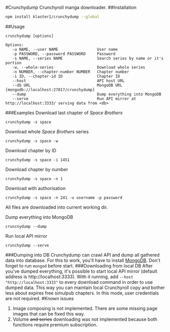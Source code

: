 #Crunchydump
Crunchyroll manga downloader.
##Installation
```bash
npm install klaster1/crunchydump --global
```
##Usage
```shell
crunchydump [options]

Options:
   -u NAME, --user NAME                 User name
   -p PASSWORD, --password PASSWORD     Password
   -s NAME, --series NAME               Search series by name or it's portion
   -w, --whole-series                   Download whole series
   -n NUMBER, --chapter-number NUMBER   Chapter number
   -i ID, --chapter-id ID               Chapter ID
   --host                               API host URL
   --db URL                             MongoDB URL  [mongodb://localhost:27017/crunchydump]
   --dump                               Dump everything into MongoDB
   --serve                              Run API mirror at http://localhost:3333/ serving data from <db>
```
###Examples
Download last chapter of *Space Brothers*
```shell
crunchydump -s space
```
Download whole *Space Brothers* series
```shell
crunchydump -s space -w
```
Download chapter by ID
```shell
crunchydump -s space -i 1451
```
Download chapter by number
```shell
crunchydump -s space -n 1
```
Download with authorisation
```shell
crunchydump -s space -n 241 -u username -p password
```
All files are downloaded into current working dir.

Dump everything into MongoDB
```shell
cruncnydump --dump
```
Run local API mirror
```shell
crunchydump --serve
```
###Dumping into DB
Crunchydump can crawl API and dump all gathered data into database. For this to work, you'll have to install [MongoDB](https://www.mongodb.org/downloads). Don't forget to run `mongod` before start.
###Downloading from local DB
After you've dumped everything, it's possible to start local API mirror (default address is http://localhost:3333). With it running, add `--host "http://localhost:3333"` to every download command in order to use dumped data. This way you can maintain local Crunchyroll copy and bother less about expires free simulpub chapters. In this mode, user credentials are not required.
#Known issues

 1. Image composing is not implemented. There are some missing page images that can be fixed this way.
 2. Volume ~~and series~~ downloading was not implemented because both functions require premium subscription.
